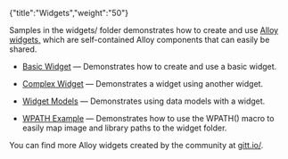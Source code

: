 {"title":"Widgets","weight":"50"}

Samples in the widgets/ folder demonstrates how to create and use [Alloy widgets,](/docs/appc/Alloy_Framework/Alloy_Guide/Alloy_Widgets/) which are self-contained Alloy components that can easily be shared.

* [Basic Widget](/docs/appc/Alloy_Framework/Alloy_Guide/Alloy_Test_Apps/Widgets/Basic_Widget/) — Demonstrates how to create and use a basic widget.

* [Complex Widget](/docs/appc/Alloy_Framework/Alloy_Guide/Alloy_Test_Apps/Widgets/Complex_Widget/) — Demonstrates a widget using another widget.

* [Widget Models](/docs/appc/Alloy_Framework/Alloy_Guide/Alloy_Test_Apps/Widgets/Widget_Models/) — Demonstrates using data models with a widget.

* [WPATH Example](/docs/appc/Alloy_Framework/Alloy_Guide/Alloy_Test_Apps/Widgets/WPATH_Example/) — Demonstrates how to use the WPATH() macro to easily map image and library paths to the widget folder.


You can find more Alloy widgets created by the community at [gitt.io/](http://gitt.io/).
